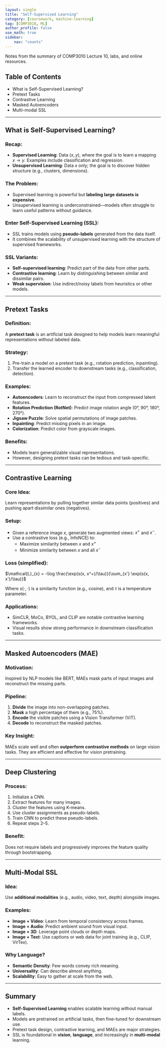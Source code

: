 ```yaml
---
layout: single
title: "Self-Supervised Learning"
category: [coursework, machine-learning]
tag: [COMP3010, ML]
author_profile: false
use_math: true
sidebar:
    nav: "counts"
---
```


Notes from the summary of COMP3010 Lecture 10, labs, and online resources.

## Table of Contents
- What is Self-Supervised Learning?
- Pretext Tasks
- Contrastive Learning
- Masked Autoencoders
- Multi-modal SSL

---

## What is Self-Supervised Learning?

### Recap:
- **Supervised Learning**: Data $(x, y)$, where the goal is to learn a mapping $x \rightarrow y$. Examples include classification and regression.
- **Unsupervised Learning**: Data $x$ only; the goal is to discover hidden structure (e.g., clusters, dimensions).

### The Problem:
- Supervised learning is powerful but **labeling large datasets is expensive**.
- Unsupervised learning is underconstrained—models often struggle to learn useful patterns without guidance.

### Enter Self-Supervised Learning (SSL):
- SSL trains models using **pseudo-labels** generated from the data itself.
- It combines the scalability of unsupervised learning with the structure of supervised frameworks.

### SSL Variants:
- **Self-supervised learning**: Predict part of the data from other parts.
- **Contrastive learning**: Learn by distinguishing between similar and dissimilar pairs.
- **Weak supervision**: Use indirect/noisy labels from heuristics or other models.

---

## Pretext Tasks

### Definition:
A **pretext task** is an artificial task designed to help models learn meaningful representations without labeled data.

### Strategy:
1. Pre-train a model on a pretext task (e.g., rotation prediction, inpainting).
2. Transfer the learned encoder to downstream tasks (e.g., classification, detection).

### Examples:
- **Autoencoders**: Learn to reconstruct the input from compressed latent features.
- **Rotation Prediction (RotNet)**: Predict image rotation angle (0°, 90°, 180°, 270°).
- **Jigsaw Puzzle**: Solve spatial permutations of image patches.
- **Inpainting**: Predict missing pixels in an image.
- **Colorization**: Predict color from grayscale images.

### Benefits:
- Models learn generalizable visual representations.
- However, designing pretext tasks can be tedious and task-specific.

---

## Contrastive Learning

### Core Idea:
Learn representations by pulling together similar data points (positives) and pushing apart dissimilar ones (negatives).

### Setup:
- Given a reference image $x$, generate two augmented views: $x^+$ and $x^-$.
- Use a contrastive loss (e.g., InfoNCE) to:
  - Maximize similarity between $x$ and $x^+$
  - Minimize similarity between $x$ and all $x^-$

### Loss (simplified):
$\mathcal{L}_{x} = -\log \frac{\exp(s(x, x^+)/\tau)}{\sum_{x'} \exp(s(x, x')/\tau)}$

Where $s(\cdot, \cdot)$ is a similarity function (e.g., cosine), and $\tau$ is a temperature parameter.

### Applications:
- SimCLR, MoCo, BYOL, and CLIP are notable contrastive learning frameworks.
- Visual results show strong performance in downstream classification tasks.

---

## Masked Autoencoders (MAE)

### Motivation:
Inspired by NLP models like BERT, MAEs mask parts of input images and reconstruct the missing parts.

### Pipeline:
1. **Divide** the image into non-overlapping patches.
2. **Mask** a high percentage of them (e.g., 75%).
3. **Encode** the visible patches using a Vision Transformer (ViT).
4. **Decode** to reconstruct the masked patches.

### Key Insight:
MAEs scale well and often **outperform contrastive methods** on large vision tasks. They are efficient and effective for vision pretraining.

---

## Deep Clustering

### Process:
1. Initialize a CNN.
2. Extract features for many images.
3. Cluster the features using K-means.
4. Use cluster assignments as pseudo-labels.
5. Train CNN to predict these pseudo-labels.
6. Repeat steps 2–5.

### Benefit:
Does not require labels and progressively improves the feature quality through bootstrapping.

---

## Multi-Modal SSL

### Idea:
Use **additional modalities** (e.g., audio, video, text, depth) alongside images.

### Examples:
- **Image + Video**: Learn from temporal consistency across frames.
- **Image + Audio**: Predict ambient sound from visual input.
- **Image + 3D**: Leverage point clouds or depth maps.
- **Image + Text**: Use captions or web data for joint training (e.g., CLIP, VirTex).

### Why Language?
- **Semantic Density**: Few words convey rich meaning.
- **Universality**: Can describe almost anything.
- **Scalability**: Easy to gather at scale from the web.

---

## Summary

- **Self-Supervised Learning** enables scalable learning without manual labels.
- Models are pretrained on artificial tasks, then fine-tuned for downstream use.
- Pretext task design, contrastive learning, and MAEs are major strategies.
- SSL is foundational in **vision**, **language**, and increasingly in **multi-modal** learning.